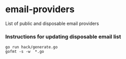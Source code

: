 # email-providers
List of public and disposable email providers

### Instructions for updating disposable email list

```console
go run hack/generate.go
gofmt -s -w  *.go
```
